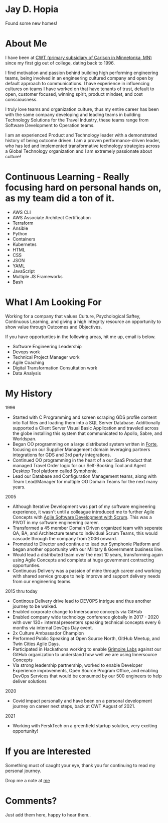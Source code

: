 # Jay D. Hopia

Found some new homes!

# About Me
I have been at [CWT (primary subsidiary of Carlson in Minnetonka, MN)](https://www.mycwt.com) since my first gig out of college, dating back to 1996. 

I find motivation and passion behind building high performing engineering teams, being involved in an engineering cultured company and open by default approach to communications.  I have experience in influencing cultures on teams I have worked on that have tenants of trust, default to open, customer focused, winning spirit, product mindset, and cost consciousness. 

I truly love teams and organization culture, thus my entire career has been with the same company developing and leading teams in building Technology Solutions for the Travel Industry, these teams range from Software Development to Operation teams.   

I am an experienced Product and Technology leader with a demonstrated history of being outcome driven.  I am a proven performance-driven leader, who has led and implemented transformative technology strategies across a Global Technology organization and I am extremely passionate about culture!

# Continuous Learning - Really focusing hard on personal hands on, as my team did a ton of it.
- AWS CLI
- AWS Associate Architect Certification
- Terraform
- Ansible
- Python
- Containers
- Kubernetes
- HTML
- CSS
- JSON
- YAML
- JavaScript
- Multiple JS Frameworks
- Bash

# What I Am Looking For
Working for a company that values Culture, Psychological Saftey, Continuous Learning, and giving a high integrity resource an opportunity to show value through Outcomes and Objectives.  

If you have opportunties in the following areas, hit me up, email is below.
- Software Engineering Leadership
- Devops work
- Technical Project Manager work
- Agile Coaching
- Digital Transformation Consultation work
- Data Analysis

# My History
1996
- Started with C Programming and screen scraping GDS profile content into flat files and loading them into a SQL Server Database.  Additionally supported a Client Server Visual Basic Application and traveled across the globe installing this system that communicated to Apollo, Sabre, and Worldspan.
- Began OO programming on a large distributed system written in [Forte](https://en.wikipedia.org/wiki/Forte_4GL), focusing on our Supplier Management domain leveraging partners integrations for GDS and 3rd party integrations.
- Continued OO programming in the heart of a our SaaS Product that managed Travel Order logic for our Self-Booking Tool and Agent Desktop Tool platform called Symphonie.
- Lead our Database and Configuration Management teams, along with Team Lead/Manager for multiple OO Domain Teams for the next many years.

2005
- Although Iterative Development was part of my software engineering experience, it wasn't until a colleague introduced me to further Agile Concepts with [Agile Software Development with Scrum](https://www.amazon.com/Agile-Software-Development-Scrum/dp/0130676349).  This was a PIVOT in my software engineering career.
- Transformed a 45 member Domain Driven organized team with seperate QA, BA, and Architecture teams to individual Scrum Teams, this would cascade through the company from 2006 onward.
- Promoted to Director and continue to lead our Symphonie Platform and began another opportunity with our Military & Government business line.
- Would lead a distributed team over the next 10 years, transforming again using Agile Concepts and complete at huge government contracting opportunties.
- Continuous Delivery was a passion of mine through career and working with shared service groups to help improve and support delivery needs from our engineering teams.

2015 thru today
- Continous Delivery drive lead to DEVOPS intrigue and thus another journey to be walked.
- Enabled corporate change to Innersource concepts via GitHub
- Enabled company wide technology conference globally in 2017 - 2020 with over 130+ internal presenters speaking technical concepts every 6 months via internal DevOps Day event.
- 2x Culture Ambassador Champion
- Performed Public Speaking at Open Source North, GitHub Meetup, and Twin Cities Agile Days.
- Participated in Hackathons working to enable [Grimoire Labs](https://chaoss.github.io/grimoirelab/) against our GitHub organization to understand how well we are using Innersource Concepts
- Via strong leadership partnership, worked to enable Developer Experience improvements, Open Source Program Office, and enabling DevOps Services that would be consumed by our 500 engineers to help deliver solutions

2020
- Covid impact personally and have been on a personal development journey on career next steps, back at CWT August of 2021.

2021
- Working with FerskTech on a greenfield startup solution, very exciting opportunity!

# If you are Interested
Something must of caught your eye, thank you for continuing to read my personal journey.

Drop me a note at [me](mailto:jay@hopia.us)

# Comments?
Just add them here, happy to hear them..


